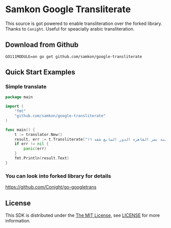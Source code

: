 # Samkon Google Transliterate

This source is got powered to enable transliteration over the forked library. Thanks to `Conight`. Useful for speacially arabic transliteration.

## Download from Github
```shell script
GO111MODULE=on go get github.com/samkon/google-transliterate
```

## Quick Start Examples

### Simple translate
```go
package main

import (
	"fmt"
	"github.com/samkon/google-transliterate"
)

func main() {
	t := translator.New()
	result, err := t.Transliterate("كامل الحارونى متفرع من احمد فخرى امام حديقه الطفل مدينه نصر القاهره الدور السابع شقه ١٦", "auto", "en")
	if err != nil {
		panic(err)
	}
	fmt.Println(result.Text)
}
```

### You can look into forked library for details

https://github.com/Conight/go-googletrans

## License
This SDK is distributed under the [The MIT License](https://opensource.org/licenses/MIT), see [LICENSE](./LICENSE) for more information.
